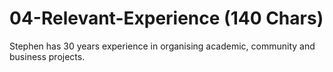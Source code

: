 # 04-Relevant-Experience (140 Chars)

Stephen has 30 years experience in organising academic, community and business projects. 

